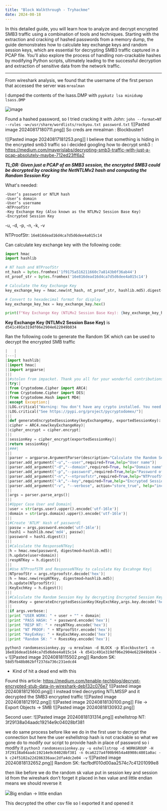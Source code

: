 ```yaml
---
title: "Block Walkthrough - Tryhackme"
date: 2024-08-18
---
```


In this detailed guide, you will learn how to analyze and decrypt encrypted SMB3 traffic using a combination of tools and techniques. Starting with the extraction and cracking of hashed passwords from a memory dump, the guide demonstrates how to calculate key exchange keys and random session keys, which are essential for decrypting SMB3 traffic captured in a PCAP file. You'll also explore the process of handling non-crackable hashes by modifying Python scripts, ultimately leading to the successful decryption and extraction of sensitive data from the network traffic.

---

From wireshark analysis, we found that the username of the first person that accessed the server was `mrealman`

I dumped the contents of the lsass.DMP with `pypkatz lsa minidump lsass.DMP`

![image](https://github.com/user-attachments/assets/6c99a9a7-2ada-4964-b48c-04b178f75fe1)


Found a hashed password, so I tried cracking it with John:
`john --format=NT --rules -w=/usr/share/wordlists/rockyou.txt password.txt`
![[Pasted image 20240817180711.png]]
So creds are mrealman : Blockbuster1

![[Pasted image 20240817181253.png]]
I believe that something is hiding in the encrypted smb3 traffic so i decided googling how to decrypt smb3 :
https://medium.com/maverislabs/decrypting-smb3-traffic-with-just-a-pcap-absolutely-maybe-712ed23ff6a2

**_TL;DR: Given just a PCAP of an SMB3 session, the encrypted SMB3 could be decrypted by cracking the NetNTLMv2 hash and computing the Random Session Key_**

What's needed:
```
-User’s password or NTLM hash  
-User’s domain  
-User’s username  
-NTProofStr  
-Key Exchange Key (Also known as the NTLMv2 Session Base Key)  
-Encrypted Session Key
```

-u, -d, -p, -n, -k, -v

NTProofStr: `16e816dead16d4ca7d5d6dee4a015c14`

Can calculate key exchange key with the following code:
```python
import hmac
import hashlib

# NT hash and NTProofStr
nt_hash = bytes.fromhex('1f9175a516211660c7a8143b0f36ab44')
nt_proof_str = bytes.fromhex('16e816dead16d4ca7d5d6dee4a015c14')

# Calculate the Key Exchange Key
key_exchange_key = hmac.new(nt_hash, nt_proof_str, hashlib.md5).digest()

# Convert to hexadecimal format for display
key_exchange_key_hex = key_exchange_key.hex()

print(f"Key Exchange Key (NTLMv2 Session Base Key): {key_exchange_key_hex}")
```

**Key Exchange Key (NTLMv2 Session Base Key)** is `d541c491e319df06e2904e622049b034`

Ran the following code to generate the Random SK which can be used to decrypt the encrypted SMB traffic
```python
|   |
|---|
|import hashlib|
||import hmac|
||import argparse|
|||
||#stolen from impacket. Thank you all for your wonderful contributions to the community|
||try:|
||from Cryptodome.Cipher import ARC4|
||from Cryptodome.Cipher import DES|
||from Cryptodome.Hash import MD4|
||except Exception:|
||LOG.critical("Warning: You don't have any crypto installed. You need pycryptodomex")|
||LOG.critical("See https://pypi.org/project/pycryptodomex/")|
|||
||def generateEncryptedSessionKey(keyExchangeKey, exportedSessionKey):|
||cipher = ARC4.new(keyExchangeKey)|
||cipher_encrypt = cipher.encrypt|
|||
||sessionKey = cipher_encrypt(exportedSessionKey)|
||return sessionKey|
||###|
|||
||parser = argparse.ArgumentParser(description="Calculate the Random Session Key based on data from a PCAP (maybe).")|
||parser.add_argument("-u","--user",required=True,help="User name")|
||parser.add_argument("-d","--domain",required=True, help="Domain name")|
||parser.add_argument("-p","--password",required=True,help="Password of User")|
||parser.add_argument("-n","--ntproofstr",required=True,help="NTProofStr. This can be found in PCAP (provide Hex Stream)")|
||parser.add_argument("-k","--key",required=True,help="Encrypted Session Key. This can be found in PCAP (provide Hex Stream)")|
||parser.add_argument("-v", "--verbose", action="store_true", help="increase output verbosity")|
|||
||args = parser.parse_args()|
|||
||#Upper Case User and Domain|
||user = str(args.user).upper().encode('utf-16le')|
||domain = str(args.domain).upper().encode('utf-16le')|
|||
||#Create 'NTLM' Hash of password|
||passw = args.password.encode('utf-16le')|
||hash1 = hashlib.new('md4', passw)|
||password = hash1.digest()|
|||
||#Calculate the ResponseNTKey|
||h = hmac.new(password, digestmod=hashlib.md5)|
||h.update(user+domain)|
||respNTKey = h.digest()|
|||
||#Use NTProofSTR and ResponseNTKey to calculate Key Excahnge Key|
||NTproofStr = args.ntproofstr.decode('hex')|
||h = hmac.new(respNTKey, digestmod=hashlib.md5)|
||h.update(NTproofStr)|
||KeyExchKey = h.digest()|
|||
||#Calculate the Random Session Key by decrypting Encrypted Session Key with Key Exchange Key via RC4|
||RsessKey = generateEncryptedSessionKey(KeyExchKey,args.key.decode('hex'))|
|||
||if args.verbose:|
||print "USER WORK: " + user + "" + domain|
||print "PASS HASH: " + password.encode('hex')|
||print "RESP NT: " + respNTKey.encode('hex')|
||print "NT PROOF: " + NTproofStr.encode('hex')|
||print "KeyExKey: " + KeyExchKey.encode('hex')|
||print "Random SK: " + RsessKey.encode('hex')|
```

`python3 randomsessionkey.py -u mrealman -d BLOCK -p Blockbuster1 -n 16e816dead16d4ca7d5d6dee4a015c14 -k d541c491e319df06e2904e622049b034 -v`
![[Pasted image 20240818115502.png]]
Random SK: `58d5fb48b862bff237da736c231edcd4`
 - Kind of hit a dead end with this

Found this article: https://medium.com/tenable-techblog/decrypt-encrypted-stub-data-in-wireshark-deb132c076e7
![[Pasted image 20240818121600.png]]
I instead tried decrypting NTLMSSP and it decrypted the SMB3 encrypted traffic
![[Pasted image 20240818121912.png]]
![[Pasted image 20240818130100.png]]
File -> Export Objects -> SMB
![[Pasted image 20240818130932.png]]

Second user:
![[Pasted image 20240818131314.png]]
eshellstrop
NT: 3f29138a04aadc19214e9c04028bf381

we do same process before like we do in the first user to decrypt the connection but here the user eshellstrop hash is not crackable so what we gone do to modify our script to provide hash in place of password so i modify it
`python3 randomsessionkey.py -u eshellstrop -d WORKGROUP -H 3f29138a04aadc19214e9c04028bf381 -n 0ca6227a4f00b9654a48908c4801a0ac -k c24f5102a22d286336aac2dfa4dc2e04 -v`
![[Pasted image 20240818132652.png]]
Random SK: facfbdf010d00aa2574c7c41201099e8

then like before we do the random sk value put in session key and session id from the wireshark don’t forget it placed in hex value and little endian means we should reverse it

![](https://miro.medium.com/v2/resize:fit:770/1*58jobTx53th9lxGxc-_tXw.png)Big endian -> little endian

This decrypted the other csv file so I exported it and opened it

